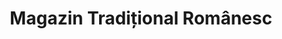 ---
title: "Magazin Tradițional Românesc"
url: /banbury/magazin-traditional-romanesc/
shop: Lebensmittel
---